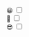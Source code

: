 <!DOCTYPE html>
<html lang="en">
<head>
<meta charset="UTF-8">
<meta name="viewport" content="width=device-width, initial-scale=1.0">
<title>Emoji List with Toggle Switches</title>

</head>
<body>
  <div class="emoji-list">
    <div class="emoji-item">
      <span class="emoji">😀</span>
      <label class="toggle-switch">
        <input type="checkbox">
        <span class="toggle-slider"></span>
      </label>
    </div>
    <div class="emoji-item">
      <span class="emoji">🥰</span>
      <label class="toggle-switch">
        <input type="checkbox">
        <span class="toggle-slider"></span>
      </label>
    </div>
    <div class="emoji-item">
      <span class="emoji">😎</span>
      <label class="toggle-switch">
        <input type="checkbox">
        <span class="toggle-slider"></span>
      </label>
    </div>
    <!-- Добавьте другие эмоджи и чекбоксы по аналогии -->
  </div>
</body>
</html>
	<script src="https://telegram.org/js/telegram-web-app.js"></script>
	<script src="app.js"></script>
</body>
</html>
